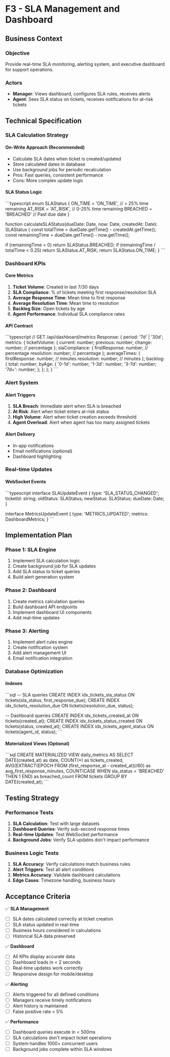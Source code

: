 # F3 - SLA Management and Dashboard

## Business Context

### Objective
Provide real-time SLA monitoring, alerting system, and executive dashboard for support operations.

### Actors
- **Manager**: Views dashboard, configures SLA rules, receives alerts
- **Agent**: Sees SLA status on tickets, receives notifications for at-risk tickets

## Technical Specification

### SLA Calculation Strategy

#### On-Write Approach (Recommended)
- Calculate SLA dates when ticket is created/updated
- Store calculated dates in database
- Use background jobs for periodic recalculation
- Pros: Fast queries, consistent performance
- Cons: More complex update logic

#### SLA Status Logic
\`\`\`typescript
enum SLAStatus {
  ON_TIME = 'ON_TIME',           // > 25% time remaining
  AT_RISK = 'AT_RISK',           // 0-25% time remaining
  BREACHED = 'BREACHED'          // Past due date
}

function calculateSLAStatus(dueDate: Date, now: Date, createdAt: Date): SLAStatus {
  const totalTime = dueDate.getTime() - createdAt.getTime();
  const remainingTime = dueDate.getTime() - now.getTime();
  
  if (remainingTime < 0) return SLAStatus.BREACHED;
  if (remainingTime / totalTime < 0.25) return SLAStatus.AT_RISK;
  return SLAStatus.ON_TIME;
}
\`\`\`

### Dashboard KPIs

#### Core Metrics
1. **Ticket Volume**: Created in last 7/30 days
2. **SLA Compliance**: % of tickets meeting first response/resolution SLA
3. **Average Response Time**: Mean time to first response
4. **Average Resolution Time**: Mean time to resolution
5. **Backlog Size**: Open tickets by age
6. **Agent Performance**: Individual SLA compliance rates

#### API Contract
\`\`\`typescript
// GET /api/dashboard/metrics
Response: {
  period: '7d' | '30d';
  metrics: {
    ticketVolume: {
      current: number;
      previous: number;
      change: number; // percentage
    };
    slaCompliance: {
      firstResponse: number; // percentage
      resolution: number; // percentage
    };
    averageTimes: {
      firstResponse: number; // minutes
      resolution: number; // minutes
    };
    backlog: {
      total: number;
      byAge: {
        '0-1d': number;
        '1-3d': number;
        '3-7d': number;
        '7d+': number;
      };
    };
  };
}
\`\`\`

### Alert System

#### Alert Triggers
1. **SLA Breach**: Immediate alert when SLA is breached
2. **At Risk**: Alert when ticket enters at-risk status
3. **High Volume**: Alert when ticket creation exceeds threshold
4. **Agent Overload**: Alert when agent has too many assigned tickets

#### Alert Delivery
- In-app notifications
- Email notifications (optional)
- Dashboard highlighting

### Real-time Updates

#### WebSocket Events
\`\`\`typescript
interface SLAUpdateEvent {
  type: 'SLA_STATUS_CHANGED';
  ticketId: string;
  oldStatus: SLAStatus;
  newStatus: SLAStatus;
  dueDate: Date;
}

interface MetricsUpdateEvent {
  type: 'METRICS_UPDATED';
  metrics: DashboardMetrics;
}
\`\`\`

## Implementation Plan

### Phase 1: SLA Engine
1. Implement SLA calculation logic
2. Create background job for SLA updates
3. Add SLA status to ticket queries
4. Build alert generation system

### Phase 2: Dashboard
1. Create metrics calculation queries
2. Build dashboard API endpoints
3. Implement dashboard UI components
4. Add real-time updates

### Phase 3: Alerting
1. Implement alert rules engine
2. Create notification system
3. Add alert management UI
4. Email notification integration

### Database Optimization

#### Indexes
\`\`\`sql
-- SLA queries
CREATE INDEX idx_tickets_sla_status ON tickets(sla_status, first_response_due);
CREATE INDEX idx_tickets_resolution_due ON tickets(resolution_due, status);

-- Dashboard queries
CREATE INDEX idx_tickets_created_at ON tickets(created_at);
CREATE INDEX idx_tickets_status_created ON tickets(status, created_at);
CREATE INDEX idx_tickets_agent_status ON tickets(agent_id, status);
\`\`\`

#### Materialized Views (Optional)
\`\`\`sql
CREATE MATERIALIZED VIEW daily_metrics AS
SELECT 
  DATE(created_at) as date,
  COUNT(*) as tickets_created,
  AVG(EXTRACT(EPOCH FROM (first_response_at - created_at))/60) as avg_first_response_minutes,
  COUNT(CASE WHEN sla_status = 'BREACHED' THEN 1 END) as breached_count
FROM tickets
GROUP BY DATE(created_at);
\`\`\`

## Testing Strategy

### Performance Tests
1. **SLA Calculation**: Test with large datasets
2. **Dashboard Queries**: Verify sub-second response times
3. **Real-time Updates**: Test WebSocket performance
4. **Background Jobs**: Verify SLA updates don't impact performance

### Business Logic Tests
1. **SLA Accuracy**: Verify calculations match business rules
2. **Alert Triggers**: Test all alert conditions
3. **Metrics Accuracy**: Validate dashboard calculations
4. **Edge Cases**: Timezone handling, business hours

## Acceptance Criteria

✅ **SLA Management**
- [ ] SLA dates calculated correctly at ticket creation
- [ ] SLA status updated in real-time
- [ ] Business hours considered in calculations
- [ ] Historical SLA data preserved

✅ **Dashboard**
- [ ] All KPIs display accurate data
- [ ] Dashboard loads in < 2 seconds
- [ ] Real-time updates work correctly
- [ ] Responsive design for mobile/desktop

✅ **Alerting**
- [ ] Alerts triggered for all defined conditions
- [ ] Managers receive timely notifications
- [ ] Alert history is maintained
- [ ] False positive rate < 5%

✅ **Performance**
- [ ] Dashboard queries execute in < 500ms
- [ ] SLA calculations don't impact ticket operations
- [ ] System handles 1000+ concurrent users
- [ ] Background jobs complete within SLA windows
